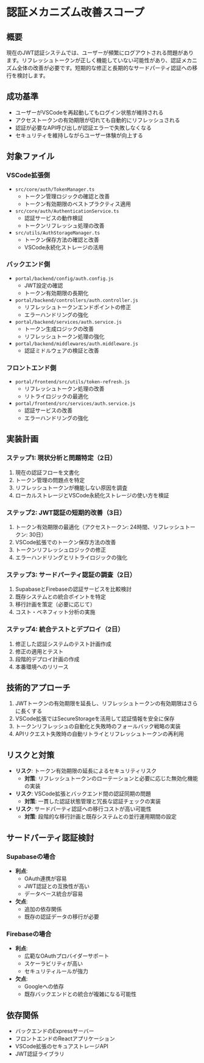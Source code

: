 # 認証メカニズム改善スコープ

## 概要
現在のJWT認証システムでは、ユーザーが頻繁にログアウトされる問題があります。リフレッシュトークンが正しく機能していない可能性があり、認証メカニズム全体の改善が必要です。短期的な修正と長期的なサードパーティ認証への移行を検討します。

## 成功基準
- ユーザーがVSCodeを再起動してもログイン状態が維持される
- アクセストークンの有効期限が切れても自動的にリフレッシュされる
- 認証が必要なAPI呼び出しが認証エラーで失敗しなくなる
- セキュリティを維持しながらユーザー体験が向上する

## 対象ファイル

### VSCode拡張側
- `src/core/auth/TokenManager.ts`
  - トークン管理ロジックの確認と改善
  - トークン有効期限のベストプラクティス適用
- `src/core/auth/AuthenticationService.ts`
  - 認証サービスの動作検証
  - トークンリフレッシュ処理の改善
- `src/utils/AuthStorageManager.ts`
  - トークン保存方法の確認と改善
  - VSCode永続化ストレージの活用

### バックエンド側
- `portal/backend/config/auth.config.js`
  - JWT設定の確認
  - トークン有効期限の長期化
- `portal/backend/controllers/auth.controller.js`
  - リフレッシュトークンエンドポイントの修正
  - エラーハンドリングの強化
- `portal/backend/services/auth.service.js`
  - トークン生成ロジックの改善
  - リフレッシュトークン処理の強化
- `portal/backend/middlewares/auth.middleware.js`
  - 認証ミドルウェアの検証と改善

### フロントエンド側
- `portal/frontend/src/utils/token-refresh.js`
  - リフレッシュトークン処理の改善
  - リトライロジックの最適化
- `portal/frontend/src/services/auth.service.js`
  - 認証サービスの改善
  - エラーハンドリングの強化

## 実装計画

### ステップ1: 現状分析と問題特定（2日）
1. 現在の認証フローを文書化
2. トークン管理の問題点を特定
3. リフレッシュトークンが機能しない原因を調査
4. ローカルストレージとVSCode永続化ストレージの使い方を検証

### ステップ2: JWT認証の短期的改善（3日）
1. トークン有効期限の最適化（アクセストークン: 24時間、リフレッシュトークン: 30日）
2. VSCode拡張でのトークン保存方法の改善
3. トークンリフレッシュロジックの修正
4. エラーハンドリングとリトライロジックの強化

### ステップ3: サードパーティ認証の調査（2日）
1. SupabaseとFirebaseの認証サービスを比較検討
2. 既存システムとの統合ポイントを特定
3. 移行計画を策定（必要に応じて）
4. コスト・ベネフィット分析の実施

### ステップ4: 統合テストとデプロイ（2日）
1. 修正した認証システムのテスト計画作成
2. 修正の適用とテスト
3. 段階的デプロイ計画の作成
4. 本番環境へのリリース

## 技術的アプローチ
1. JWTトークンの有効期限を延長し、リフレッシュトークンの有効期限はさらに長くする
2. VSCode拡張ではSecureStorageを活用して認証情報を安全に保存
3. トークンリフレッシュの自動化と失敗時のフォールバック戦略の実装
4. APIリクエスト失敗時の自動リトライとリフレッシュトークンの再利用

## リスクと対策
- **リスク**: トークン有効期限の延長によるセキュリティリスク
  - **対策**: リフレッシュトークンのローテーションと必要に応じた無効化機能の実装
- **リスク**: VSCode拡張とバックエンド間の認証同期の問題
  - **対策**: 一貫した認証状態管理と冗長な認証チェックの実装
- **リスク**: サードパーティ認証への移行コストが高い可能性
  - **対策**: 段階的な移行計画と既存システムとの並行運用期間の設定

## サードパーティ認証検討
### Supabaseの場合
- **利点**:
  - OAuth連携が容易
  - JWT認証との互換性が高い
  - データベース統合が容易
- **欠点**:
  - 追加の依存関係
  - 既存の認証データの移行が必要

### Firebaseの場合
- **利点**:
  - 広範なOAuthプロバイダーサポート
  - スケーラビリティが高い
  - セキュリティルールが強力
- **欠点**:
  - Googleへの依存
  - 既存バックエンドとの統合が複雑になる可能性

## 依存関係
- バックエンドのExpressサーバー
- フロントエンドのReactアプリケーション
- VSCode拡張のセキュアストレージAPI
- JWT認証ライブラリ